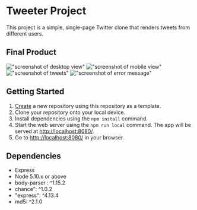 # Tweeter Project

This project is a simple, single-page Twitter clone that renders tweets from different users. 

## Final Product

!["screenshot of desktop view"]()
!["screenshot of mobile view"]()
!["screenshot of tweets"]()
!["screenshot of error message"]()
## Getting Started

1. [Create](https://docs.github.com/en/repositories/creating-and-managing-repositories/creating-a-repository-from-a-template) a new repository using this repository as a template.
2. Clone your repository onto your local device.
3. Install dependencies using the `npm install` command.
3. Start the web server using the `npm run local` command. The app will be served at <http://localhost:8080/>.
4. Go to <http://localhost:8080/> in your browser.

## Dependencies

- Express
- Node 5.10.x or above
- body-parser : ^1.15.2
- chance": ^1.0.2
- "express": ^4.13.4
- md5: ^2.1.0
